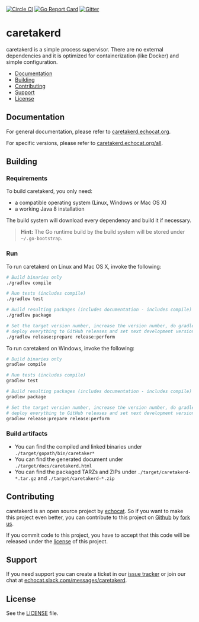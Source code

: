 [![Circle CI](https://circleci.com/gh/echocat/caretakerd.svg?style=svg)](https://circleci.com/gh/echocat/caretakerd)
[![Go Report Card](https://goreportcard.com/badge/github.com/echocat/caretakerd)](https://goreportcard.com/report/github.com/echocat/caretakerd) [![Gitter](https://badges.gitter.im/echocat/caretakerd.svg)](https://gitter.im/echocat/caretakerd?utm_source=badge&utm_medium=badge&utm_campaign=pr-badge)

# caretakerd

caretakerd is a simple process supervisor. There are no external dependencies and it is optimized for containerization (like Docker) and simple configuration.

* [Documentation](#documentation)
* [Building](#building)
* [Contributing](#contributing)
* [Support](#support)
* [License](#license)

## Documentation

For general documentation, please refer to [caretakerd.echocat.org](https://caretakerd.echocat.org).

For specific versions, please refer to [caretakerd.echocat.org/all](https://caretakerd.echocat.org/all).

## Building

### Requirements

To build caretakerd, you only need:

* a compatible operating system (Linux, Windows or Mac OS X)
* a working Java 8 installation

The build system will download every dependency and build it if necessary.

> **Hint:** The Go runtime build by the build system will be stored under ``~/.go-bootstrap``.

### Run

To run caretakerd on Linux and Mac OS X, invoke the following:
```bash
# Build binaries only
./gradlew compile

# Run tests (includes compile)
./gradlew test

# Build resulting packages (includes documentation - includes compile)
./gradlew package

# Set the target version number, increase the version number, do gradlew package,
# deploy everything to GitHub releases and set next development version number.
./gradlew release:prepare release:perform
```

To run caretakerd on Windows, invoke the following:
```bash
# Build binaries only
gradlew compile

# Run tests (includes compile)
gradlew test

# Build resulting packages (includes documentation - includes compile)
gradlew package

# Set the target version number, increase the version number, do gradlew package,
# deploy everything to GitHub releases and set next development version number.
gradlew release:prepare release:perform
```

### Build artifacts

* You can find the compiled and linked binaries under ``./target/gopath/bin/caretaker*``
* You can find the generated document under ``./target/docs/caretakerd.html``
* You can find the packaged TARZs and ZIPs under ``./target/caretakerd-*.tar.gz`` and ``./target/caretakerd-*.zip``

## Contributing

caretakerd is an open source project by [echocat](https://echocat.org).
So if you want to make this project even better, you can contribute to this project on [Github](https://github.com/echocat/caretakerd)
by [fork us](https://github.com/echocat/caretakerd/fork).

If you commit code to this project, you have to accept that this code will be released under the [license](#license) of this project.

## Support

If you need support you can create a ticket in our [issue tracker](https://github.com/echocat/caretakerd/issues)
or join our chat at [echocat.slack.com/messages/caretakerd](https://echocat.slack.com/messages/caretakerd/).

## License

See the [LICENSE](LICENSE) file.

